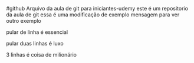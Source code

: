 #github
Arquivo da aula de git para iniciantes-udemy
este é um repositorio da aula de git
essa é uma modificação de exemplo
mensagem para ver outro exemplo

pular de linha é essencial

pular duas linhas é luxo



3 linhas é coisa de milionário

